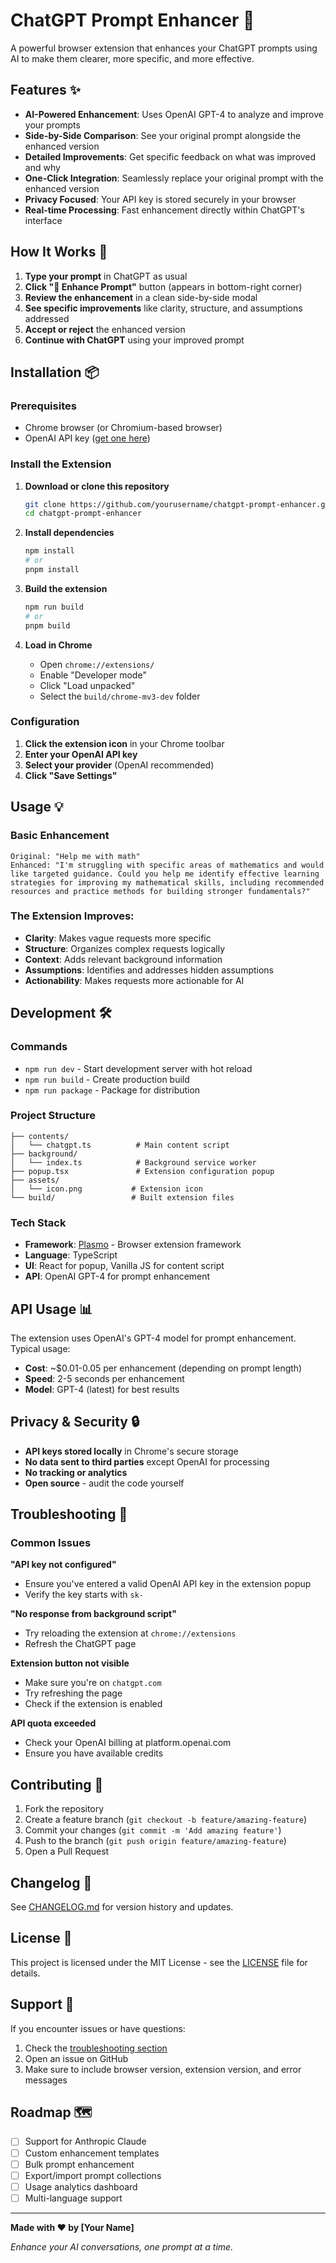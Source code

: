 # ChatGPT Prompt Enhancer 🚀

A powerful browser extension that enhances your ChatGPT prompts using AI to make them clearer, more specific, and more effective.

## Features ✨

- **AI-Powered Enhancement**: Uses OpenAI GPT-4 to analyze and improve your prompts
- **Side-by-Side Comparison**: See your original prompt alongside the enhanced version
- **Detailed Improvements**: Get specific feedback on what was improved and why
- **One-Click Integration**: Seamlessly replace your original prompt with the enhanced version
- **Privacy Focused**: Your API key is stored securely in your browser
- **Real-time Processing**: Fast enhancement directly within ChatGPT's interface

## How It Works 🔄

1. **Type your prompt** in ChatGPT as usual
2. **Click "🚀 Enhance Prompt"** button (appears in bottom-right corner)
3. **Review the enhancement** in a clean side-by-side modal
4. **See specific improvements** like clarity, structure, and assumptions addressed
5. **Accept or reject** the enhanced version
6. **Continue with ChatGPT** using your improved prompt

## Installation 📦

### Prerequisites
- Chrome browser (or Chromium-based browser)
- OpenAI API key ([get one here](https://platform.openai.com/api-keys))

### Install the Extension

1. **Download or clone this repository**
   ```bash
   git clone https://github.com/yourusername/chatgpt-prompt-enhancer.git
   cd chatgpt-prompt-enhancer
   ```

2. **Install dependencies**
   ```bash
   npm install
   # or
   pnpm install
   ```

3. **Build the extension**
   ```bash
   npm run build
   # or
   pnpm build
   ```

4. **Load in Chrome**
   - Open `chrome://extensions/`
   - Enable "Developer mode"
   - Click "Load unpacked"
   - Select the `build/chrome-mv3-dev` folder

### Configuration

1. **Click the extension icon** in your Chrome toolbar
2. **Enter your OpenAI API key**
3. **Select your provider** (OpenAI recommended)
4. **Click "Save Settings"**

## Usage 💡

### Basic Enhancement
```
Original: "Help me with math"
Enhanced: "I'm struggling with specific areas of mathematics and would like targeted guidance. Could you help me identify effective learning strategies for improving my mathematical skills, including recommended resources and practice methods for building stronger fundamentals?"
```

### The Extension Improves:
- **Clarity**: Makes vague requests more specific
- **Structure**: Organizes complex requests logically  
- **Context**: Adds relevant background information
- **Assumptions**: Identifies and addresses hidden assumptions
- **Actionability**: Makes requests more actionable for AI

## Development 🛠️

### Commands
- `npm run dev` - Start development server with hot reload
- `npm run build` - Create production build
- `npm run package` - Package for distribution

### Project Structure
```
├── contents/
│   └── chatgpt.ts          # Main content script
├── background/
│   └── index.ts            # Background service worker
├── popup.tsx               # Extension configuration popup
├── assets/
│   └── icon.png           # Extension icon
└── build/                 # Built extension files
```

### Tech Stack
- **Framework**: [Plasmo](https://www.plasmo.com/) - Browser extension framework
- **Language**: TypeScript
- **UI**: React for popup, Vanilla JS for content script
- **API**: OpenAI GPT-4 for prompt enhancement

## API Usage 📊

The extension uses OpenAI's GPT-4 model for prompt enhancement. Typical usage:
- **Cost**: ~$0.01-0.05 per enhancement (depending on prompt length)
- **Speed**: 2-5 seconds per enhancement
- **Model**: GPT-4 (latest) for best results

## Privacy & Security 🔒

- **API keys stored locally** in Chrome's secure storage
- **No data sent to third parties** except OpenAI for processing
- **No tracking or analytics**
- **Open source** - audit the code yourself

## Troubleshooting 🔧

### Common Issues

**"API key not configured"**
- Ensure you've entered a valid OpenAI API key in the extension popup
- Verify the key starts with `sk-`

**"No response from background script"**
- Try reloading the extension at `chrome://extensions`
- Refresh the ChatGPT page

**Extension button not visible**
- Make sure you're on `chatgpt.com`
- Try refreshing the page
- Check if the extension is enabled

**API quota exceeded**
- Check your OpenAI billing at platform.openai.com
- Ensure you have available credits

## Contributing 🤝

1. Fork the repository
2. Create a feature branch (`git checkout -b feature/amazing-feature`)
3. Commit your changes (`git commit -m 'Add amazing feature'`)
4. Push to the branch (`git push origin feature/amazing-feature`)
5. Open a Pull Request

## Changelog 📝

See [CHANGELOG.md](CHANGELOG.md) for version history and updates.

## License 📄

This project is licensed under the MIT License - see the [LICENSE](LICENSE) file for details.

## Support 💬

If you encounter issues or have questions:
1. Check the [troubleshooting section](#troubleshooting-)
2. Open an issue on GitHub
3. Make sure to include browser version, extension version, and error messages

## Roadmap 🗺️

- [ ] Support for Anthropic Claude
- [ ] Custom enhancement templates
- [ ] Bulk prompt enhancement
- [ ] Export/import prompt collections
- [ ] Usage analytics dashboard
- [ ] Multi-language support

---

**Made with ❤️ by [Your Name]**

*Enhance your AI conversations, one prompt at a time.*
